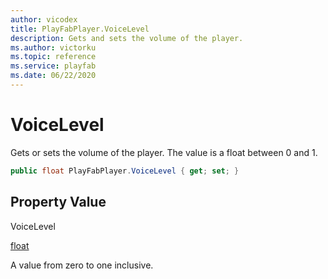 ```yaml
---
author: vicodex
title: PlayFabPlayer.VoiceLevel
description: Gets and sets the volume of the player.
ms.author: victorku
ms.topic: reference
ms.service: playfab
ms.date: 06/22/2020
---
```


# VoiceLevel

Gets or sets the volume of the player. The value is a float between 0 and 1.

```csharp
public float PlayFabPlayer.VoiceLevel { get; set; }
```

## Property Value

VoiceLevel

[float]()

A value from zero to one inclusive.
